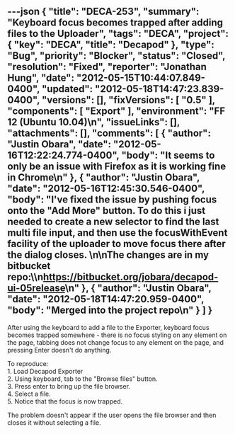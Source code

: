 ---json
{
  "title": "DECA-253",
  "summary": "Keyboard focus becomes trapped after adding files to the Uploader",
  "tags": "DECA",
  "project": {
    "key": "DECA",
    "title": "Decapod"
  },
  "type": "Bug",
  "priority": "Blocker",
  "status": "Closed",
  "resolution": "Fixed",
  "reporter": "Jonathan Hung",
  "date": "2012-05-15T10:44:07.849-0400",
  "updated": "2012-05-18T14:47:23.839-0400",
  "versions": [],
  "fixVersions": [
    "0.5"
  ],
  "components": [
    "Export"
  ],
  "environment": "FF 12 (Ubuntu 10.04)\n",
  "issueLinks": [],
  "attachments": [],
  "comments": [
    {
      "author": "Justin Obara",
      "date": "2012-05-16T12:22:24.774-0400",
      "body": "It seems to only be an issue with Firefox as it is working fine in Chrome\n"
    },
    {
      "author": "Justin Obara",
      "date": "2012-05-16T12:45:30.546-0400",
      "body": "I've fixed the issue by pushing focus onto the \"Add More\" button. To do this i just needed to create a new selector to find the last multi file input, and then use the focusWithEvent facility of the uploader to move focus there after the dialog closes.&#x20;\n\nThe changes are in my bitbucket repo:\\\n<https://bitbucket.org/jobara/decapod-ui-05release>\n"
    },
    {
      "author": "Justin Obara",
      "date": "2012-05-18T14:47:20.959-0400",
      "body": "Merged into the project repo\n"
    }
  ]
}
---
After using the keyboard to add a file to the Exporter, keyboard focus becomes trapped somewhere - there is no focus styling on any element on the page, tabbing does not change focus to any element on the page, and pressing Enter doesn't do anything.

To reproduce:\
1\. Load Decapod Exporter\
2\. Using keyboard, tab to the "Browse files" button.\
3\. Press enter to bring up the file browser.\
4\. Select a file.\
5\. Notice that the focus is now trapped.

The problem doesn't appear if the user opens the file browser and then closes it without selecting a file.

        